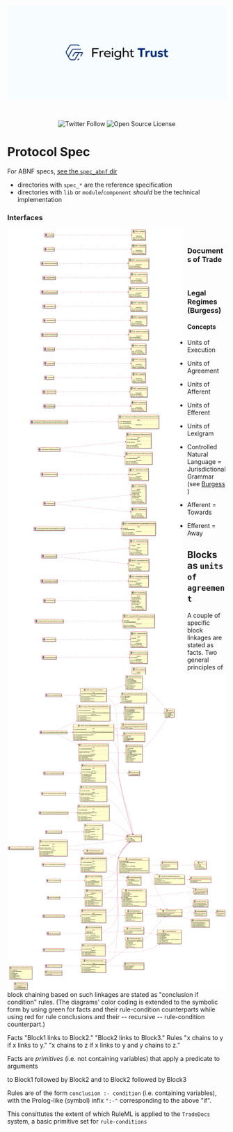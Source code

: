 
<!-- Attribution-NonCommercial-NoDerivs 2.5 \*
<https://spdx.org/licenses/CC-BY-NC-ND-2.5.html> \* © 2020 FreightTrust
and Clearing Corporation \*/ = Clearing, Settlement and Delivery of
Trades & Orders -->

<p align="center">
<img src="https://raw.githubusercontent.com/freight-trust/branding/90665e6efb31c1e22638937d083befeb9fd7fcc2/images/bundle/github_repo_card.svg">
</p>
<br>
<!-- Badges Start -->
<p align="center">
<img alt="Twitter Follow" src="https://img.shields.io/twitter/follow/freighttrustnet?label=%40FreightTrustNet&style=social">
<img alt="Open Source License" src="https://img.shields.io/github/license/freight-trust/protocol?style=social">
<!-- Badges End -->

# Protocol Spec

For ABNF specs, [see the `spec_abnf` dir](https://github.com/freight-trust/protocol/tree/master/spec_abnf/abnf)

- directories with `spec_*` are the reference specification 
- directories with `lib` or `module`/`component` *should* be the technical implementation 

### Interfaces


<img src="service-mesh.png"
     alt="Freight Trust Network Interface"
     style="float: left; margin-right: 10px;" />
<br />

### Documents of Trade

<img src="documents.png"
     alt="TradeDocs Programtic Interface"
     style="float: left; margin-right: 10px;" />

<br />


### Legal Regimes (Burgess)

#### Concepts
- Units of Execution
- Units of Agreement
- Units of Afferent
- Units of Efferent
- Units of Lexigram


- Controlled Natural Language = Jurisdictional Grammar (see [Burgess](https://github.com/freight-trust/burgess) )
- Afferent = Towards 
- Efferent = Away

## Blocks as `units of agreement`

A couple of specific block linkages are stated as facts. Two general principles of block chaining based on such linkages are stated as "conclusion if condition" rules. (The diagrams' color coding is extended to the symbolic form by using green for facts and their rule-condition counterparts while using red for rule conclusions and their -- recursive -- rule-condition counterpart.)

Facts
"Block1 links to Block2."
"Block2 links to Block3."
Rules
"x chains to y if x links to y."
"x chains to z if x links to y and y chains to z."


Facts are *primitives* (i.e. not containing variables) that apply
a predicate to arguments

to Block1 followed by Block2 and
to Block2 followed by Block3 


Rules are of the form `conclusion :- condition` (i.e. containing variables), with the Prolog-like (symbol) infix `":-"` corresponding to the above "if".

This consittutes the extent of which RuleML is applied to the `TradeDocs` system, a basic primitive set for `rule-conditions`

